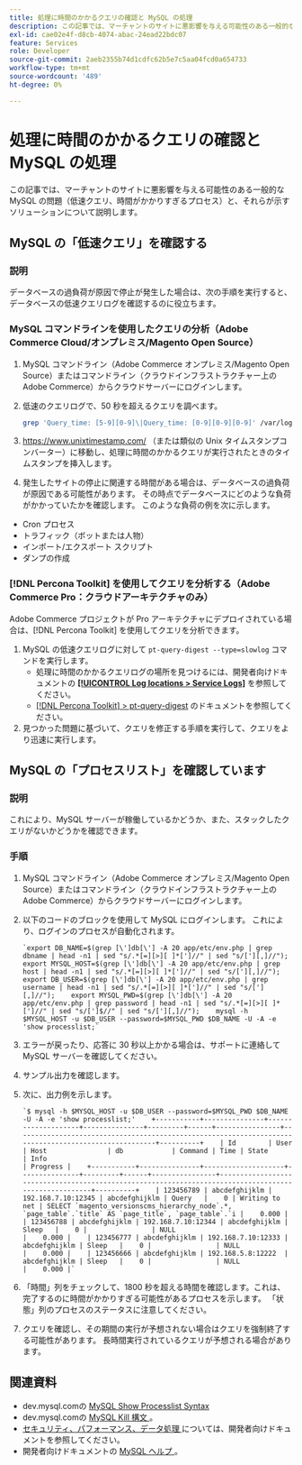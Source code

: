 ```yaml
---
title: 処理に時間のかかるクエリの確認と MySQL の処理
description: この記事では、マーチャントのサイトに悪影響を与える可能性のある一般的な MySQL の問題（低速クエリ、時間がかかりすぎるプロセス）と、それらが示すソリューションについて説明します。
exl-id: cae02e4f-d8cb-4074-abac-24ead22bdc07
feature: Services
role: Developer
source-git-commit: 2aeb2355b74d1cdfc62b5e7c5aa04fcd0a654733
workflow-type: tm+mt
source-wordcount: '489'
ht-degree: 0%

---
```


# 処理に時間のかかるクエリの確認と MySQL の処理

この記事では、マーチャントのサイトに悪影響を与える可能性のある一般的な MySQL の問題（低速クエリ、時間がかかりすぎるプロセス）と、それらが示すソリューションについて説明します。

## MySQL の「低速クエリ」を確認する

### 説明

データベースの過負荷が原因で停止が発生した場合は、次の手順を実行すると、データベースの低速クエリログを確認するのに役立ちます。

### MySQL コマンドラインを使用したクエリの分析（Adobe Commerce Cloud/オンプレミス/Magento Open Source）

1. MySQL コマンドライン（Adobe Commerce オンプレミス/Magento Open Source）またはコマンドライン（クラウドインフラストラクチャー上のAdobe Commerce）からクラウドサーバーにログインします。
1. 低速のクエリログで、50 秒を超えるクエリを調べます。

   ```bash
   grep 'Query_time: [5-9][0-9]\|Query_time: [0-9][0-9][0-9]' /var/log/mysql/mysql-slow.log -A 3
   ```

1. <https://www.unixtimestamp.com/> （または類似の Unix タイムスタンプコンバーター）に移動し、処理に時間のかかるクエリが実行されたときのタイムスタンプを挿入します。
1. 発生したサイトの停止に関連する時間がある場合は、データベースの過負荷が原因である可能性があります。 その時点でデータベースにどのような負荷がかかっていたかを確認します。 このような負荷の例を次に示します。

* Cron プロセス
* トラフィック（ボットまたは人物）
* インポート/エクスポート スクリプト
* ダンプの作成


### [!DNL Percona Toolkit] を使用してクエリを分析する（Adobe Commerce Pro：クラウドアーキテクチャのみ）

Adobe Commerce プロジェクトが Pro アーキテクチャにデプロイされている場合は、[!DNL Percona Toolkit] を使用してクエリを分析できます。

1. MySQL の低速クエリログに対して `pt-query-digest --type=slowlog` コマンドを実行します。
   * 処理に時間のかかるクエリログの場所を見つけるには、開発者向けドキュメントの **[[!UICONTROL Log locations > Service Logs]](https://experienceleague.adobe.com/docs/commerce-cloud-service/user-guide/develop/test/log-locations.html?lang=ja)** を参照してください。
   * [[!DNL Percona Toolkit] > pt-query-digest](https://www.percona.com/doc/percona-toolkit/LATEST/pt-query-digest.html#pt-query-digest) のドキュメントを参照してください。
1. 見つかった問題に基づいて、クエリを修正する手順を実行して、クエリをより迅速に実行します。

## MySQL の「プロセスリスト」を確認しています

### 説明

これにより、MySQL サーバーが稼働しているかどうか、また、スタックしたクエリがないかどうかを確認できます。

### 手順

1. MySQL コマンドライン（Adobe Commerce オンプレミス/Magento Open Source）またはコマンドライン（クラウドインフラストラクチャー上のAdobe Commerce）からクラウドサーバーにログインします。
1. 以下のコードのブロックを使用して MySQL にログインします。 これにより、ログインのプロセスが自動化されます。

   ```MySQL
   `export DB_NAME=$(grep [\']db[\'] -A 20 app/etc/env.php | grep dbname | head -n1 | sed "s/.*[=][>][ ]*[']//" | sed "s/['][,]//");    export MYSQL_HOST=$(grep [\']db[\'] -A 20 app/etc/env.php | grep host | head -n1 | sed "s/.*[=][>][ ]*[']//" | sed "s/['][,]//");    export DB_USER=$(grep [\']db[\'] -A 20 app/etc/env.php | grep username | head -n1 | sed "s/.*[=][>][ ]*[']//" | sed "s/['][,]//");    export MYSQL_PWD=$(grep [\']db[\'] -A 20 app/etc/env.php | grep password | head -n1 | sed "s/.*[=][>][ ]*[']//" | sed "s/[']$//" | sed "s/['][,]//");    mysql -h $MYSQL_HOST -u $DB_USER --password=$MYSQL_PWD $DB_NAME -U -A -e 'show processlist;`
   ```

1. エラーが戻ったり、応答に 30 秒以上かかる場合は、サポートに連絡して MySQL サーバーを確認してください。
1. サンプル出力を確認します。

1. 次に、出力例を示します。

   ```MySQL
   `$ mysql -h $MYSQL_HOST -u $DB_USER --password=$MYSQL_PWD $DB_NAME -U -A -e 'show processlist;'    +-----------+---------------+--------------------+---------------+---------+------+----------------+------------------------------------------------------------------------------------------------------+----------+    | Id        | User          | Host               | db            | Command | Time | State          | Info                                                                                                 | Progress |    +-----------+---------------+--------------------+---------------+---------+------+----------------+------------------------------------------------------------------------------------------------------+----------+    | 123456789 | abcdefghijklm | 192.168.7.10:12345 | abcdefghijklm | Query   |    0 | Writing to net | SELECT `magento_versionscms_hierarchy_node`.*, `page_table`.`title` AS `page_title`, `page_table`.`i |    0.000 |    | 123456788 | abcdefghijklm | 192.168.7.10:12344 | abcdefghijklm | Sleep   |    0 |                | NULL                                                                                                 |    0.000 |    | 123456777 | abcdefghijklm | 192.168.7.10:12333 | abcdefghijklm | Sleep   |    0 |                | NULL                                                                                                 |    0.000 |    | 123456666 | abcdefghijklm | 192.168.5.8:12222  | abcdefghijklm | Sleep   |    0 |                | NULL                                                                                                 |    0.000 |`
   ```

1. 「時間」列をチェックして、1800 秒を超える時間を確認します。これは、完了するのに時間がかかりすぎる可能性があるプロセスを示します。 「状態」列のプロセスのステータスに注意してください。
1. クエリを確認し、その期間の実行が予想されない場合はクエリを強制終了する可能性があります。 長時間実行されているクエリが予想される場合があります。


## 関連資料

* dev.mysql.comの [MySQL Show Processlist Syntax](https://dev.mysql.com/doc/refman/8.0/en/show-processlist.html)
* dev.mysql.comの [MySQL Kill 構文 ](https://dev.mysql.com/doc/refman/8.0/en/kill.html)。
* [ セキュリティ、パフォーマンス、データ処理 ](https://developer.adobe.com/commerce/php/best-practices/extensions/security/) については、開発者向けドキュメントを参照してください。
* 開発者向けドキュメントの [MySQL ヘルプ ](https://experienceleague.adobe.com/ja/docs/commerce-operations/installation-guide/prerequisites/database-server/mysql)。
